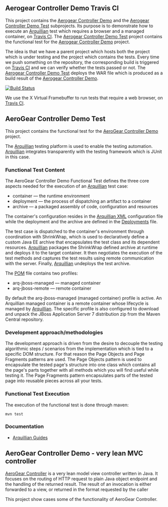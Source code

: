 ## Aerogear Controller Demo Travis CI
This project contains the [Aerogear Controller Demo](https://github.com/tolis-e/aerogear-controller-demo-travis-ci/blob/master/aerogear-controller-demo) and the [Aerogear Controller Demo Test](https://github.com/tolis-e/aerogear-controller-demo-travis-ci/blob/master/aerogear-controller-demo-test) subprojects. Its purpose is to demonstrate how to execute an [Arquillian](http://arquillian.org/) test which requires a browser and a managed container, on [Travis CI](https://travis-ci.org/). The [Aerogear Controller Demo Test](https://github.com/tolis-e/aerogear-controller-demo-travis-ci/blob/master/aerogear-controller-demo-test) project contains the functional test for the [Aerogear Controller Demo](https://github.com/tolis-e/aerogear-controller-demo-travis-ci/blob/master/aerogear-controller-demo) project. 

The idea is that we have a parent project which hosts both the project which is under testing and the project which contains the tests. Every time we push something on the repository, the corresponding build is triggered on [Travis CI](https://travis-ci.org/) and we can verify whether the tests passed or not. The [Aerogear Controller Demo Test](https://github.com/tolis-e/aerogear-controller-demo-travis-ci/blob/master/aerogear-controller-demo-test) deploys the WAR file which is produced as a build result of the [Aerogear Controller Demo](https://github.com/tolis-e/aerogear-controller-demo-travis-ci/blob/master/aerogear-controller-demo).

[![Build Status](https://travis-ci.org/tolis-e/aerogear-controller-demo-travis-ci.png?branch=master)](https://travis-ci.org/tolis-e/aerogear-controller-demo-travis-ci)

We use the X Virtual Framebuffer to run tests that require a web browser, on [Travis CI](https://travis-ci.org/).

## AeroGear Controller Demo Test
This project contains the functional test for the [AeroGear Controller Demo](https://github.com/tolis-e/aerogear-controller-demo-travis-ci/blob/master/aerogear-controller-demo) project.

The [Arquillian](http://arquillian.org/) testing platform is used to enable the testing automation. [Arquillian](http://arquillian.org/) integrates transparently with the testing framework which is JUnit in this case.

### Functional Test Content
The AeroGear Controller Demo Functional Test defines the three core aspects needed for the execution of an [Arquillian](http://arquillian.org/) test case:

- container — the runtime environment
- deployment — the process of dispatching an artifact to a container
- archive — a packaged assembly of code, configuration and resources

The container's configuration resides in the [Arquillian XML](https://github.com/tolis-e/aerogear-controller-demo-travis-ci/blob/master/aerogear-controller-demo-test/src/test/resources/arquillian.xml) configuration file while the deployment and the archive are defined in the [Deployments](https://github.com/tolis-e/aerogear-controller-demo-travis-ci/blob/master/aerogear-controller-demo-test/src/test/java/org/jboss/aerogear/controller/demo/test/Deployments.java) file.

The test case is dispatched to the container's environment through coordination with ShrinkWrap, which is used to declaratively define a custom Java EE archive that encapsulates the test class and its dependent resources. [Arquillian](http://arquillian.org/) packages the ShrinkWrap defined archive at runtime and deploys it to the target container. It then negotiates the execution of the test methods and captures the test results using remote communication with the server. Finally, [Arquillian](http://arquillian.org/) undeploys the test archive.

The [POM](https://github.com/tolis-e/aerogear-controller-demo-travis-ci/blob/master/aerogear-controller-demo-test/pom.xml) file contains two profiles:

* arq-jboss-managed — managed container 
* arq-jboss-remote — remote container

By default the arq-jboss-managed (managed container) profile is active. An Arquillian managed container is a remote container whose lifecycle is managed by [Arquillian](http://arquillian.org/). The specific profile is also configured to download and unpack the JBoss Application Server 7 distribution zip from the Maven Central repository.

### Development approach/methodologies
The development approach is driven from the desire to decouple the testing algorithmic steps / scenarios from the implementation which is tied to a specific DOM structure. For that reason the Page Objects and Page Fragments patterns are used. The Page Objects pattern is used to encapsulate the tested page's structure into one class which contains all the page's parts together with all methods which you will find useful while testing it. The Page Fragments pattern encapsulates parts of the tested page into reusable pieces across all your tests.

### Functional Test Execution
The execution of the functional test is done through maven:

    mvn test

### Documentation

* [Arquillian Guides](http://arquillian.org/guides/)

## AeroGear Controller Demo - very lean MVC controller
[AeroGear Controller](https://github.com/aerogear/aerogear-controller) is a very lean model view controller written in Java. It focuses on the routing of HTTP request to plain Java object endpoint and the handling of the returned result. The result of 
an invocation is either forwarded to a view, or returned in the format requested by the caller

This project show cases some of the functionality of AeroGear Controller.
